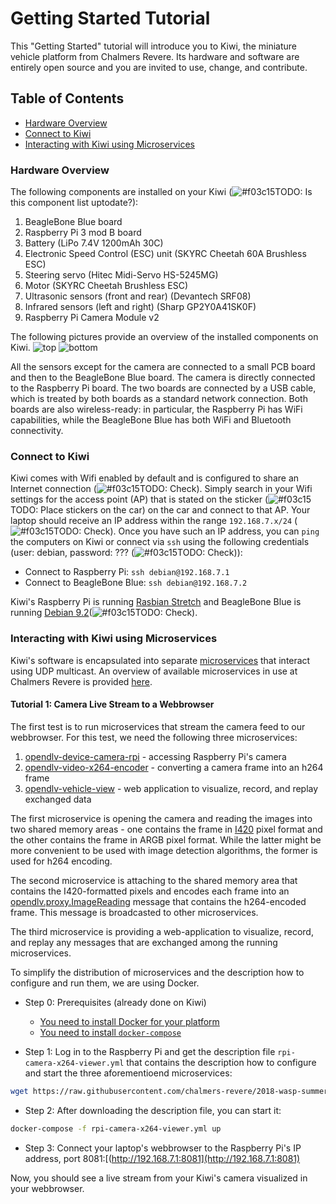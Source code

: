 # Getting Started Tutorial

This "Getting Started" tutorial will introduce you to Kiwi, the miniature vehicle platform from Chalmers Revere. Its hardware and software are entirely open source and you are invited to use, change, and contribute.


## Table of Contents
* [Hardware Overview](#hardware-overview)
* [Connect to Kiwi](#connect-to-kiwi)
* [Interacting with Kiwi using Microservices](#interacting-with-kiwi-using-microservices)


### Hardware Overview

The following components are installed on your Kiwi (![#f03c15](https://placehold.it/15/f03c15/000000?text=+)TODO: Is this component list uptodate?):

1. BeagleBone Blue board
2. Raspberry Pi 3 mod B board
3. Battery (LiPo 7.4V 1200mAh 30C)
4. Electronic Speed Control (ESC) unit (SKYRC Cheetah 60A Brushless ESC)
5. Steering servo (Hitec Midi-Servo HS-5245MG)
6. Motor (SKYRC Cheetah Brushless ESC)
7. Ultrasonic sensors (front and rear) (Devantech SRF08)
8. Infrared sensors (left and right) (Sharp GP2Y0A41SK0F)
9. Raspberry Pi Camera Module v2

The following pictures provide an overview of the installed components on Kiwi.
![top](https://github.com/chalmers-revere/2018-wasp-summer-school/raw/master/getting-started/images/front1.png)
![bottom](https://github.com/chalmers-revere/2018-wasp-summer-school/raw/master/getting-started/images/bottom.png)

All the sensors except for the camera are connected to a small PCB board and then to the BeagleBone Blue board. The camera is directly connected to the Raspberry Pi board. The two boards are connected by a USB cable, which is treated by both boards as a standard network connection. Both boards are also wireless-ready: in particular, the Raspberry Pi has WiFi capabilities, while the BeagleBone Blue has both WiFi and Bluetooth connectivity.


### Connect to Kiwi

Kiwi comes with Wifi enabled by default and is configured to share an Internet connection (![#f03c15](https://placehold.it/15/f03c15/000000?text=+)TODO: Check). Simply search in your Wifi settings for the access point (AP) that is stated on the sticker (![#f03c15](https://placehold.it/15/f03c15/000000?text=+)TODO: Place stickers on the car) on the car and connect to that AP. Your laptop should receive an IP address within the range `192.168.7.x/24` (![#f03c15](https://placehold.it/15/f03c15/000000?text=+)TODO: Check). Once you have such an IP address, you can `ping` the computers on Kiwi or connect via `ssh` using the following credentials (user: debian, password: ??? (![#f03c15](https://placehold.it/15/f03c15/000000?text=+)TODO: Check)):

* Connect to Raspberry Pi: `ssh debian@192.168.7.1`
* Connect to BeagleBone Blue: `ssh debian@192.168.7.2`

Kiwi's Raspberry Pi is running [Rasbian Stretch](https://www.raspberrypi.org/downloads/raspbian/) and BeagleBone Blue is running [Debian 9.2](https://debian.beagleboard.org/images/bone-debian-9.2-iot-armhf-2017-10-10-4gb.img.xz)(![#f03c15](https://placehold.it/15/f03c15/000000?text=+)TODO: Check).


### Interacting with Kiwi using Microservices

Kiwi's software is encapsulated into separate [microservices](https://en.wikipedia.org/wiki/Microservices) that interact using UDP multicast. An overview of available microservices in use at Chalmers Revere is provided [here](https://github.com/chalmers-revere/opendlv).

#### Tutorial 1: Camera Live Stream to a Webbrowser

The first test is to run microservices that stream the camera feed to our webbrowser. For this test, we need the following three microservices:

1. [opendlv-device-camera-rpi](https://github.com/chalmers-revere/opendlv-device-camera-rpi) - accessing Raspberry Pi's camera
2. [opendlv-video-x264-encoder](https://github.com/chalmers-revere/opendlv-video-x264-encoder) - converting a camera frame into an h264 frame
3. [opendlv-vehicle-view](https://github.com/chalmers-revere/opendlv-vehicle-view) - web application to visualize, record, and replay exchanged data

The first microservice is opening the camera and reading the images into two shared memory areas - one contains the frame in [I420](https://wiki.videolan.org/YUV/#I420) pixel format and the other contains the frame in ARGB pixel format. While the latter might be more convenient to be used with image detection algorithms, the former is used for h264 encoding.

The second microservice is attaching to the shared memory area that contains the I420-formatted pixels and encodes each frame into an [opendlv.proxy.ImageReading](https://github.com/chalmers-revere/opendlv.standard-message-set/blob/40f0cdb83632c3d122d2f35e028331494313330f/opendlv.odvd#L150-L155) message that contains the h264-encoded frame. This message is broadcasted to other microservices.

The third microservice is providing a web-application to visualize, record, and replay any messages that are exchanged among the running microservices.

To simplify the distribution of microservices and the description how to configure and run them, we are using Docker. 

* Step 0: Prerequisites (already done on Kiwi)
  * [You need to install Docker for your platform](https://docs.docker.com/install/linux/docker-ce/debian/#install-docker-ce)
  * [You need to install `docker-compose`](https://docs.docker.com/compose/install/#install-compose)

* Step 1: Log in to the Raspberry Pi and get the description file `rpi-camera-x264-viewer.yml` that contains the description how to configure and start the three aforementioend microservices:
```bash
wget https://raw.githubusercontent.com/chalmers-revere/2018-wasp-summer-school/master/getting-started/rpi-camera-x264-viewer.yml
```

* Step 2: After downloading the description file, you can start it:
```bash
docker-compose -f rpi-camera-x264-viewer.yml up
```

* Step 3: Connect your laptop's webbrowser to the Raspberry Pi's IP address, port 8081:[(http://192.168.7.1:8081](http://192.168.7.1:8081)

Now, you should see a live stream from your Kiwi's camera visualized in your webbrowser.

